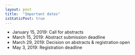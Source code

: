 ```yaml
---
layout: post
title:  "Important dates"
isStaticPost: true
---
```


* January 15, 2019: Call for abstracts
* March 15, 2019: Abstract submission deadline
* March 29, 2019: Decision on abstracts & registration open
* May 3, 2019: Registration deadline
